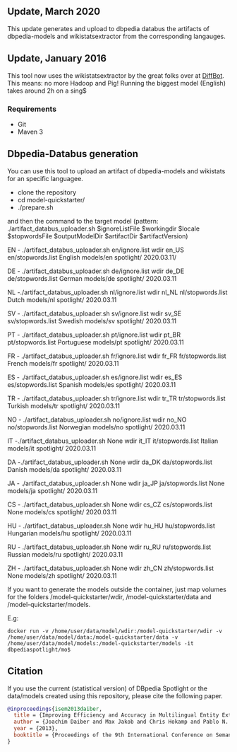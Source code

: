  ## Update, March 2020

This update generates and upload to dbpedia databus the artifacts of dbpedia-models and wikistatsextractor from the corresponding langauges.

## Update, January 2016

This tool now uses the wikistatsextractor by the great folks over at [DiffBot](https://www.diffbot.com/). This means: no more Hadoop and Pig! Running the biggest model (English) takes around 2h on a sing$

### Requirements

- Git
- Maven 3

## Dbpedia-Databus generation

You can use this tool to upload an artifact of dbpedia-models and wikistats for an specific languagee.

* clone the repository
* cd model-quickstarter/
* ./prepare.sh

and then the command to the target model (pattern: ./artifact_databus_uploader.sh $ignoreListFile $workingdir $locale $stopwordsFile $outputModelDir $artifactDir $artifactVersion)

EN - ./artifact_databus_uploader.sh en/ignore.list wdir en_US en/stopwords.list English models/en spotlight/ 2020.03.11/

DE - ./artifact_databus_uploader.sh de/ignore.list wdir de_DE de/stopwords.list German models/de spotlight/ 2020.03.11

NL -./artifact_databus_uploader.sh nl/ignore.list wdir nl_NL nl/stopwords.list Dutch models/nl spotlight/ 2020.03.11

SV - ./artifact_databus_uploader.sh sv/ignore.list wdir sv_SE sv/stopwords.list Swedish models/sv spotlight/ 2020.03.11

PT - ./artifact_databus_uploader.sh pt/ignore.list wdir pt_BR pt/stopwords.list Portuguese models/pt spotlight/ 2020.03.11

FR - ./artifact_databus_uploader.sh fr/ignore.list wdir fr_FR fr/stopwords.list French models/fr spotlight/ 2020.03.11

ES - ./artifact_databus_uploader.sh es/ignore.list wdir es_ES es/stopwords.list Spanish models/es spotlight/ 2020.03.11

TR - ./artifact_databus_uploader.sh tr/ignore.list wdir tr_TR tr/stopwords.list Turkish models/tr spotlight/ 2020.03.11

NO - ./artifact_databus_uploader.sh no/ignore.list wdir no_NO no/stopwords.list Norwegian models/no spotlight/ 2020.03.11

IT -./artifact_databus_uploader.sh None wdir it_IT it/stopwords.list Italian models/it spotlight/ 2020.03.11

DA -./artifact_databus_uploader.sh None wdir da_DK da/stopwords.list Danish models/da spotlight/ 2020.03.11

JA - ./artifact_databus_uploader.sh None wdir ja_JP ja/stopwords.list None models/ja spotlight/ 2020.03.11

CS - ./artifact_databus_uploader.sh None wdir cs_CZ cs/stopwords.list None models/cs spotlight/ 2020.03.11

HU - ./artifact_databus_uploader.sh None wdir hu_HU hu/stopwords.list Hungarian models/hu spotlight/ 2020.03.11

RU - ./artifact_databus_uploader.sh None wdir ru_RU ru/stopwords.list Russian models/ru spotlight/ 2020.03.11

ZH - ./artifact_databus_uploader.sh None wdir zh_CN zh/stopwords.list None models/zh spotlight/ 2020.03.11


If you want to generate the models outside the container, just map volumes for the folders /model-quickstarter/wdir, /model-quickstarter/data and /model-quickstarter/models.

E.g:

```
docker run -v /home/user/data/model/wdir:/model-quickstarter/wdir -v /home/user/data/model/data:/model-quickstarter/data -v /home/user/data/model/models:/model-quickstarter/models -it dbpediaspotlight/mo$
```

## Citation

If you use the current (statistical version) of DBpedia Spotlight or the data/models created using this repository, please cite the following paper.

```bibtex
@inproceedings{isem2013daiber,
  title = {Improving Efficiency and Accuracy in Multilingual Entity Extraction},
  author = {Joachim Daiber and Max Jakob and Chris Hokamp and Pablo N. Mendes},
  year = {2013},
  booktitle = {Proceedings of the 9th International Conference on Semantic Systems (I-Semantics)}
}
```
